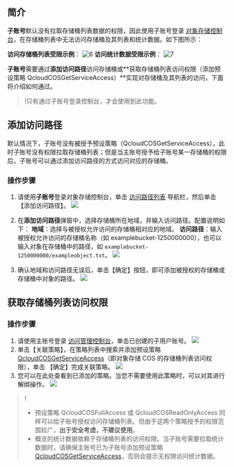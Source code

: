 ## 简介

**子账号**默认没有拉取存储桶列表数据的权限，因此使用子账号登录 [对象存储控制台](https://console.cloud.tencent.com/cos5)，在存储桶列表中无法访问存储桶及其列表和统计数据。如下图所示：

**访问存储桶列表受限示例**：
![6](https://main.qcloudimg.com/raw/a6ccdd6c2929e106811ea7b9743dbb20.png)
**访问统计数据受限示例**：
![7](https://main.qcloudimg.com/raw/6d625ef08355eb7a69528d3a4367ab35.png)

**子账号**需要通过**添加访问路径**访问存储桶或**获取存储桶列表访问权限（添加预设策略 QcloudCOSGetServiceAccess）**实现对存储桶及其列表的访问，下面将介绍如何通过。

> !只有通过子账号登录控制台，才会使用到此功能。

## 添加访问路径

默认情况下，子账号没有被授予预设策略（QcloudCOSGetServiceAccess），此时子账号没有权限拉取存储桶列表；但是当主账号授予给子账号某一存储桶的权限后，子账号可以通过添加访问路径的方式访问对应的存储桶。

### 操作步骤

1. 请使用**子账号**登录对象存储控制台，单击 [访问路径列表](https://console.cloud.tencent.com/cos5/access_path) 导航栏，然后单击【添加访问路径】。
![](https://main.qcloudimg.com/raw/1aaa66cc85e7e7ffeccd0311d026add5.png)
2. 在**添加访问路径**弹窗中，选择存储桶所在地域，并输入访问路径。配置说明如下：
**地域**：选择与被授权允许访问的存储桶相对应的地域。
**访问路径**：输入被授权允许访问的存储桶名称（如 examplebucket-1250000000），也可以输入对象在存储桶中的路径，如 `examplebucket-1250000000/exampleobject.txt`。
![](https://main.qcloudimg.com/raw/5d49b946e32099852f8493630476cad5.png)

3. 确认地域和访问路径无误后，单击【确定】按钮，即可添加被授权的存储桶或存储桶中对象的路径。
![](https://main.qcloudimg.com/raw/07d93e0ab51fbfb51942db2658a6c79e.png)


## 获取存储桶列表访问权限

### 操作步骤

1. 请使用主账号登录 [访问管理控制台](https://console.cloud.tencent.com/cam)，单击已创建的子用户账号。
![](https://main.qcloudimg.com/raw/e849caa03da1b7da2c82976dcbe46f00.png)
2. 单击【关联策略】，在策略列表中搜索并添加预设策略 [QcloudCOSGetServiceAccess](https://console.cloud.tencent.com/cam/policy/detail/2158379&QcloudCOSGetServiceAccess&2)（即对象存储 COS 的存储桶列表访问权限），单击 【确定】完成关联策略。
![](https://main.qcloudimg.com/raw/3701e6420ded77172a8b0b8ddb3acf53.png)
3. 您可以在此处查看到已添加的策略。当您不需要使用此策略时，可以对其进行解绑操作。
![](https://main.qcloudimg.com/raw/da06a4a46a9606e2168d9411861fe843.png)

> !
> - 预设策略 QcloudCOSFullAccess 或 QcloudCOSReadOnlyAccess 同样可以给子账号授权访问存储桶列表。但由于这两个策略授予的权限范围较广，**出于安全考虑，不建议使用**。
> - 概览的统计数据依赖于存储桶列表的访问权限。当子账号需要拉取统计数据时，请确保主账号已为子账号添加预设策略 [QcloudCOSGetServiceAccess](https://console.cloud.tencent.com/cam/policy/detail/2158379&QcloudCOSGetServiceAccess&2)，否则会提示无权限访问统计数据。
